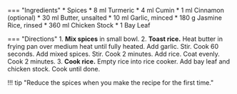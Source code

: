 === "Ingredients"
    * Spices
        * 8 ml Turmeric
        * 4 ml Cumin
        * 1 ml Cinnamon (optional)
    * 30 ml Butter, unsalted
    * 10 ml Garlic, minced
    * 180 g Jasmine Rice, rinsed
    * 360 ml Chicken Stock
    * 1 Bay Leaf

=== "Directions"
    1. **Mix spices** in small bowl.
    2. **Toast rice.** Heat butter in frying pan over medium heat until fully heated. Add garlic. Stir. Cook 60 seconds. Add mixed spices. Stir. Cook 2 minutes. Add rice. Coat evenly. Cook 2 minutes.
    3. **Cook rice.** Empty rice into rice cooker. Add bay leaf and chicken stock. Cook until done.

!!! tip "Reduce the spices when you make the recipe for the first time."

[^1]:
    Moncel, Beth. ["Yellow Jasmine Rice."](https://www.budgetbytes.com/yellow-jasmine-rice/). Budget Bytes. 14 June 2018. Accessed 2020.

